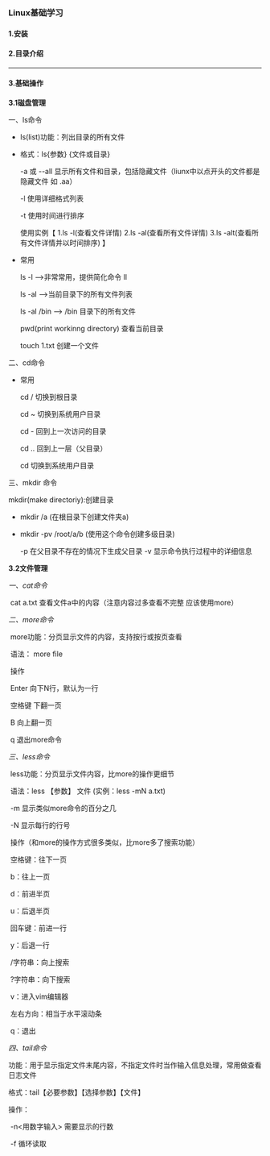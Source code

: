 ### Linux基础学习

#### 1.安装

#### 2.目录介绍

------

#### 3.基础操作

**3.1磁盘管理**

一、ls命令

* ls(list)功能：列出目录的所有文件

* 格式：ls{参数} {文件或目录}

  -a 或 --all 显示所有文件和目录，包括隐藏文件（liunx中以点开头的文件都是隐藏文件 如 .aa）

  -l 使用详细格式列表

  -t 使用时间进行排序

  使用实例【 1.ls -l(查看文件详情)  2.ls -al(查看所有文件详情) 3.ls -alt(查看所有文件详情并以时间排序)  】

* 常用

  ls -l -->非常常用，提供简化命令  ll

  ls -al -->当前目录下的所有文件列表

  ls -al /bin --> /bin 目录下的所有文件

  pwd(print workinng directory) 查看当前目录

  touch 1.txt 创建一个文件

二、cd命令

* 常用

  cd / 切换到根目录

  cd ~ 切换到系统用户目录

  cd - 回到上一次访问的目录

  cd .. 回到上一层（父目录）

  cd  切换到系统用户目录

三、mkdir 命令

mkdir(make directoriy):创建目录

* mkdir /a (在根目录下创建文件夹a)

* mkdir -pv /root/a/b (使用这个命令创建多级目录)

  -p 在父目录不存在的情况下生成父目录 	-v 显示命令执行过程中的详细信息

  

**3.2文件管理**

*一、cat命令*

​	cat a.txt 查看文件a中的内容（注意内容过多查看不完整 应该使用more）

*二、more命令*

​	more功能：分页显示文件的内容，支持按行或按页查看

​	语法： more file

​	操作

​	Enter  向下N行，默认为一行

​	空格键 下翻一页

​	B 	向上翻一页

​	q	退出more命令

*三、less命令*

​	less功能：分页显示文件内容，比more的操作更细节

​	语法：less 【参数】 文件 (实例：less -mN a.txt)

​	-m	显示类似more命令的百分之几

​	-N	显示每行的行号

​	操作（和more的操作方式很多类似，比more多了搜索功能）

​	空格键：往下一页

​	b：往上一页

​	d：前进半页

​	u：后退半页

​	回车键：前进一行

​	y：后退一行

​	/字符串：向上搜索

​	?字符串：向下搜索

​	v：进入vim编辑器

​	左右方向：相当于水平滚动条

​	q：退出

*四、tail命令*

功能：用于显示指定文件末尾内容，不指定文件时当作输入信息处理，常用做查看日志文件

格式：tail【必要参数】【选择参数】【文件】

操作：

​	-n<用数字输入> 需要显示的行数

​	-f 循环读取



